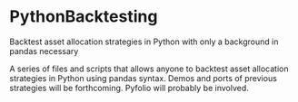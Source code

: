 # PythonBacktesting
Backtest asset allocation strategies in Python with only a background in pandas necessary

A series of files and scripts that allows anyone to backtest asset allocation strategies in Python using pandas syntax.
Demos and ports of previous strategies will be forthcoming. Pyfolio will probably be involved.
